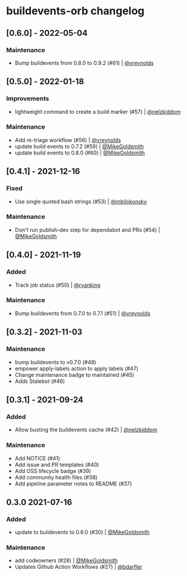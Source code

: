 # buildevents-orb changelog

## [0.6.0] - 2022-05-04

### Maintenance

- Bump buildevents from 0.8.0 to 0.9.2 (#61) | [@vreynolds](https://github.com/vreynolds)

## [0.5.0] - 2022-01-18

### Improvements

- lightweight command to create a build marker (#57) | [@nelzkiddom](https://github.com/nelzkiddom)

### Maintenance

- Add re-triage workflow (#56) | [@vreynolds](https://github.com/vreynolds)
- update build events to 0.7.2 (#59) | [@MikeGoldsmith](https://github.com/MikeGoldsmith)
- update build events to 0.8.0 (#60) | [@MikeGoldsmith](https://github.com/MikeGoldsmith)

## [0.4.1] - 2021-12-16

### Fixed

- Use single quoted bash strings (#53) | [@mbilokonsky](https://github.com/mbilokonsky)

### Maintenance

- Don't run publish-dev step for dependabot and PRs (#54) | [@MikeGoldsmith](https://github.com/MikeGoldsmith)

## [0.4.0] - 2021-11-19

### Added

- Track job status (#50) | [@ryanking](https://github.com/ryanking)

### Maintenance

- Bump buildevents from 0.7.0 to 0.7.1 (#51) | [@vreynolds](https://github.com/vreynolds)

## [0.3.2] - 2021-11-03

### Maintenance

- bump buildevents to v0.7.0 (#48)
- empower apply-labels action to apply labels (#47)
- Change maintenance badge to maintained (#45)
- Adds Stalebot (#46)

## [0.3.1] - 2021-09-24

### Added

- Allow busting the buildevents cache (#42) | [@nelzkiddom](https://github.com/nelzkiddom)

### Maintenance

- Add NOTICE (#41)
- Add issue and PR templates (#40)
- Add OSS lifecycle badge (#39)
- Add community health files (#38)
- Add pipeline parameter notes to README (#37)

## 0.3.0 2021-07-16

### Added

- update to buildevents to 0.6.0 (#30) | [@MikeGoldsmith](https://github.com/MikeGoldsmith)

### Maintenance

- add codeowners (#28) | [@MikeGoldsmith](https://github.com/MikeGoldsmith)
- Updates Github Action Workflows (#27) | [@bdarfler](https://github.com/bdarfler)
